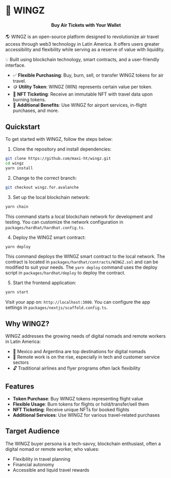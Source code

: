 # 🛫 WINGZ

<h4 align="center">
  Buy Air Tickets with Your Wallet
</h4>

🌎 WINGZ is an open-source platform designed to revolutionize air travel access through web3 technology in Latin America. It offers users greater accessibility and flexibility while serving as a reserve of value with liquidity.

💡 Built using blockchain technology, smart contracts, and a user-friendly interface.

- ✅ **Flexible Purchasing**: Buy, burn, sell, or transfer WINGZ tokens for air travel.
- 🪙 **Utility Token**: WINGZ (WIN) represents certain value  per token.
- 🎫 **NFT Ticketing**: Receive an immutable NFT with travel data upon burning tokens.
- 🌟 **Additional Benefits**: Use WINGZ for airport services, in-flight purchases, and more.


## Quickstart

To get started with WINGZ, follow the steps below:

1. Clone the repository and install dependencies:

```bash
git clone https://github.com/maxi-ht/wingz.git
cd wingz
yarn install
```
2. Change to the correct branch:
```bash
git checkout wingz.for.avalanche
```

3. Set up the local blockchain network:

```bash
yarn chain
```

This command starts a local blockchain network for development and testing. You can customize the network configuration in `packages/hardhat/hardhat.config.ts`.

4. Deploy the WINGZ smart contract:

```bash
yarn deploy
```

This command deploys the WINGZ smart contract to the local network. The contract is located in `packages/hardhat/contracts/WINGZ.sol` and can be modified to suit your needs. The `yarn deploy` command uses the deploy script in `packages/hardhat/deploy` to deploy the contract.

5. Start the frontend application:

```bash
yarn start
```

Visit your app on: `http://localhost:3000`. You can configure the app settings in `packages/nextjs/scaffold.config.ts`.



## Why WINGZ?

WINGZ addresses the growing needs of digital nomads and remote workers in Latin America:

- 🌴 Mexico and Argentina are top destinations for digital nomads
- 💼 Remote work is on the rise, especially in tech and customer service sectors
- 🔓 Traditional airlines and flyer programs often lack flexibility

## Features

- **Token Purchase**: Buy WINGZ tokens representing flight value
- **Flexible Usage**: Burn tokens for flights or hold/transfer/sell them
- **NFT Ticketing**: Receive unique NFTs for booked flights
- **Additional Services**: Use WINGZ for various travel-related purchases

## Target Audience

The WINGZ buyer persona is a tech-savvy, blockchain enthusiast, often a digital nomad or remote worker, who values:

- Flexibility in travel planning
- Financial autonomy
- Accessible and liquid travel rewards
